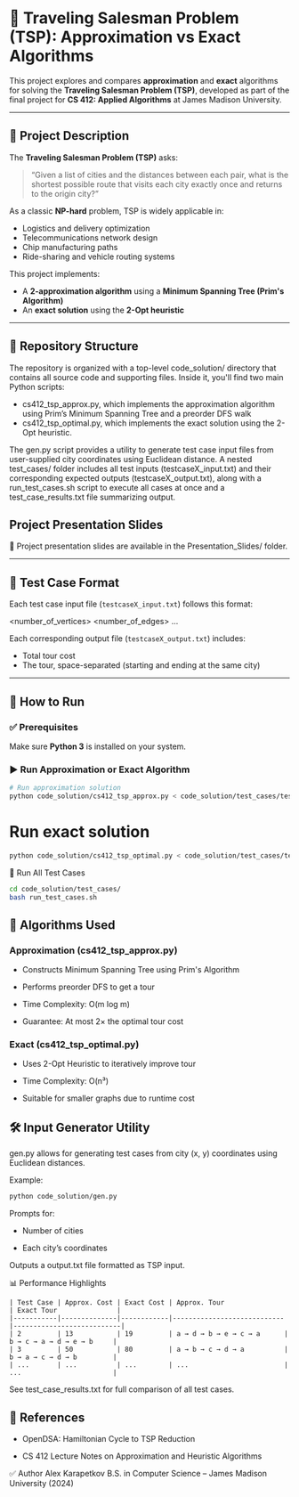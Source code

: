 # 🧭 Traveling Salesman Problem (TSP): Approximation vs Exact Algorithms

This project explores and compares **approximation** and **exact** algorithms for solving the **Traveling Salesman Problem (TSP)**, developed as part of the final project for **CS 412: Applied Algorithms** at James Madison University.

---

## 📌 Project Description

The **Traveling Salesman Problem (TSP)** asks:

> “Given a list of cities and the distances between each pair, what is the shortest possible route that visits each city exactly once and returns to the origin city?”

As a classic **NP-hard** problem, TSP is widely applicable in:
- Logistics and delivery optimization
- Telecommunications network design
- Chip manufacturing paths
- Ride-sharing and vehicle routing systems

This project implements:
- A **2-approximation algorithm** using a **Minimum Spanning Tree (Prim's Algorithm)**
- An **exact solution** using the **2-Opt heuristic**

---

## 📁 Repository Structure

The repository is organized with a top-level code_solution/ directory that contains all source code and supporting files. Inside it, you'll find two main Python scripts: 
- cs412_tsp_approx.py, which implements the approximation algorithm using Prim’s Minimum Spanning Tree and a preorder DFS walk
- cs412_tsp_optimal.py, which implements the exact solution using the 2-Opt heuristic.

The gen.py script provides a utility to generate test case input files from user-supplied city coordinates using Euclidean distance. A nested test_cases/ folder includes all test inputs (testcaseX_input.txt) and their corresponding expected outputs (testcaseX_output.txt), along with a run_test_cases.sh script to execute all cases at once and a test_case_results.txt file summarizing output.

## Project Presentation Slides
📄 Project presentation slides are available in the Presentation_Slides/ folder.

---

## 🧪 Test Case Format

Each test case input file (`testcaseX_input.txt`) follows this format:

<number_of_vertices> <number_of_edges>
<vertex1> <vertex2> <distance>
...


Each corresponding output file (`testcaseX_output.txt`) includes:
- Total tour cost
- The tour, space-separated (starting and ending at the same city)

---

## 🚀 How to Run

### ✅ Prerequisites
Make sure **Python 3** is installed on your system.

### ▶️ Run Approximation or Exact Algorithm

```bash
# Run approximation solution
python code_solution/cs412_tsp_approx.py < code_solution/test_cases/testcase1_input.txt
```
# Run exact solution
```bash
python code_solution/cs412_tsp_optimal.py < code_solution/test_cases/testcase1_input.txt
```
🔁 Run All Test Cases
```bash
cd code_solution/test_cases/
bash run_test_cases.sh
```

## 🧠 Algorithms Used
### Approximation (cs412_tsp_approx.py)
- Constructs Minimum Spanning Tree using Prim's Algorithm

- Performs preorder DFS to get a tour

- Time Complexity: O(m log m)

- Guarantee: At most 2× the optimal tour cost

### Exact (cs412_tsp_optimal.py)
- Uses 2-Opt Heuristic to iteratively improve tour

- Time Complexity: O(n³)

- Suitable for smaller graphs due to runtime cost

## 🛠 Input Generator Utility
gen.py allows for generating test cases from city (x, y) coordinates using Euclidean distances.

Example:
``` bash
python code_solution/gen.py
```
Prompts for:

- Number of cities

- Each city’s coordinates

Outputs a output.txt file formatted as TSP input.

📊 Performance Highlights
```
| Test Case | Approx. Cost | Exact Cost | Approx. Tour                | Exact Tour               |
|-----------|--------------|------------|----------------------------|---------------------------|
| 2         | 13           | 19         | a → d → b → e → c → a      | b → c → a → d → e → b     |
| 3         | 50           | 80         | a → b → c → d → a          | b → a → c → d → b         |
| ...       | ...          | ...        | ...                        | ...                       |

```

See test_case_results.txt for full comparison of all test cases.

## 📎 References
- OpenDSA: Hamiltonian Cycle to TSP Reduction

- CS 412 Lecture Notes on Approximation and Heuristic Algorithms

✅ Author
Alex Karapetkov
B.S. in Computer Science – James Madison University (2024)
